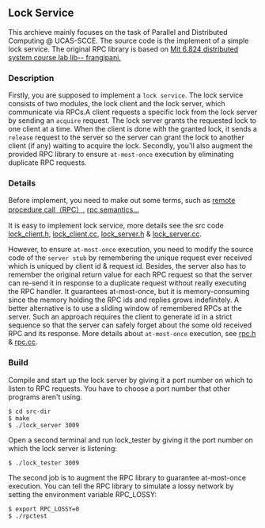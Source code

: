 ## Lock Service
This archieve mainly focuses on the task of Parallel and Distributed Computing @ UCAS-SCCE.
The source code is the implement of a simple lock service. The original RPC library is based on [Mit 6.824 distributed system course lab lib-- frangipani.](https://pdos.csail.mit.edu/archive/6.824)

### Description
Firstly, you are supposed to implement a `lock service`.
The lock service consists of two modules, the lock client and the lock server, which communicate via RPCs.A client requests a specific lock from the lock server by sending an `acquire` request.
The lock server grants the requested lock to one client at a time. When the client is done with the granted lock, it sends a `release` request to the server so the server can grant the lock to another client (if any) waiting to acquire the lock.
Secondly, you'll also augment the provided RPC library to ensure `at-most-once` execution by eliminating duplicate RPC requests. 

### Details
Before implement, you need to make out some terms, such as [remote procedure call（RPC）](https://en.wikipedia.org/wiki/Remote_procedure_call), [rpc semantics...](http://stackoverflow.com/questions/13330067/rpc-semantics-what-exactly-is-the-purpose)

It is easy to implement lock service, more details see the src code [lock_client.h](.lock_client.h), [lock_client.cc](./lock_client.cc), [lock_server.h](./lock_server.h) & [lock_server.cc](./lock_server.cc).

However, to ensure `at-most-once` execution, you need to modify the source code of the `server stub` by remembering the unique request ever received which is uniqued by client id & request id. 
Besides, the server also has to remember the original return value for each RPC request so that the server can re-send it in response to a duplicate request without really executing the RPC handler. 
It guarantees at-most-once, but it is memory-consuming since the memory holding the RPC ids and replies grows indefinitely. 
A better alternative is to use a sliding window of remembered RPCs at the server. 
Such an approach requires the client to generate id in a strict sequence so that the server can safely forget about the some old received RPC and its response.
More details about `at-most-once` execution, see [rpc.h](./rpc.h) & [rpc.cc](./rpc.cc).

### Build
Compile and start up the lock server by giving it a port number on which to listen to RPC requests. You have to choose a port number that other programs aren't using.
```
$ cd src-dir
$ make
$ ./lock_server 3009
```
Open a second terminal and run lock_tester by giving it the port number on which the lock server is listening:
```
$ ./lock_tester 3009
```
The second job is to augment the RPC library to guarantee at-most-once execution. 
You can tell the RPC library to simulate a lossy network by setting the environment variable RPC_LOSSY:
```
$ export RPC_LOSSY=0
$ ./rpctest
```

